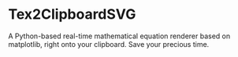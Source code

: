 # Tex2ClipboardSVG
A Python-based real-time mathematical equation renderer based on matplotlib, right onto your clipboard. Save your precious time.
